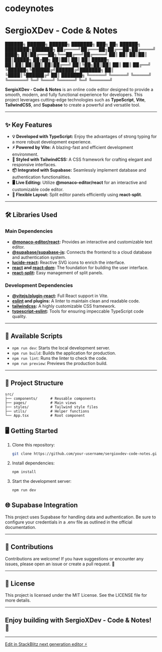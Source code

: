# codeynotes

#  SergioXDev - Code & Notes
   ██████╗ ██████╗ ██████╗ ███████╗    ███╗   ██╗ ██████╗ ████████╗███████╗
  ██╔════╝██╔═══██╗██╔══██╗██╔════╝    ████╗  ██║██╔═══██╗╚══██╔══╝██╔════╝
  ██║     ██║   ██║██║  ██║█████╗      ██╔██╗ ██║██║   ██║   ██║   █████╗  
  ██║     ██║   ██║██║  ██║██╔══╝      ██║╚██╗██║██║   ██║   ██║   ██╔══╝  
  ╚██████╗╚██████╔╝██████╔╝███████╗    ██║ ╚████║╚██████╔╝   ██║   ███████╗
   ╚═════╝ ╚═════╝ ╚═════╝ ╚══════╝    ╚═╝  ╚═══╝ ╚═════╝    ╚═╝   ╚══════╝

**SergioXDev - Code & Notes** is an online code editor designed to provide a smooth, modern, and fully functional experience for developers. This project leverages cutting-edge technologies such as **TypeScript**, **Vite**, **TailwindCSS**, and **Supabase** to create a powerful and versatile tool.

---

## ✨ Key Features

- **💡 Developed with TypeScript:** Enjoy the advantages of strong typing for a more robust development experience.
- **⚡ Powered by Vite:** A blazing-fast and efficient development environment.
- **🎨 Styled with TailwindCSS:** A CSS framework for crafting elegant and responsive interfaces.
- **📦 Integrated with Supabase:** Seamlessly implement database and authentication functionalities.
- **🖥️ Live Editing:** Utilize **@monaco-editor/react** for an interactive and customizable code editor.
- **📐 Flexible Layout:** Split editor panels efficiently using **react-split**.

---

## 🛠️ Libraries Used

### **Main Dependencies**
- **[@monaco-editor/react](https://github.com/suren-atoyan/monaco-react):** Provides an interactive and customizable text editor.
- **[@supabase/supabase-js](https://github.com/supabase/supabase-js):** Connects the frontend to a cloud database and authentication system.
- **[lucide-react](https://github.com/lucide-icons/lucide):** Reactive SVG icons to enrich the interface.
- **[react](https://reactjs.org/) and [react-dom](https://reactjs.org/):** The foundation for building the user interface.
- **[react-split](https://github.com/nathancahill/split):** Easy management of split panels.

### **Development Dependencies**
- **[@vitejs/plugin-react](https://vitejs.dev/):** Full React support in Vite.
- **[eslint](https://eslint.org/) and plugins:** A linter to maintain clean and readable code.
- **[tailwindcss](https://tailwindcss.com/):** A highly customizable CSS framework.
- **[typescript-eslint](https://typescript-eslint.io/):** Tools for ensuring impeccable TypeScript code quality.

---

## 🚀 Available Scripts

- `npm run dev`: Starts the local development server.
- `npm run build`: Builds the application for production.
- `npm run lint`: Runs the linter to check the code.
- `npm run preview`: Previews the production build.

---

## 📂 Project Structure

```plaintext
src/
├── components/      # Reusable components
├── pages/           # Main views
├── styles/          # Tailwind style files
├── utils/           # Helper functions
└── App.tsx          # Root component
```

## 🖥️ Getting Started

1. Clone this repository:
   ```bash
   git clone https://github.com/your-username/sergioxdev-code-notes.git
   ```

2. Install dependencies:
   ```bash
   npm install
   ```

3. Start the development server:
   ```bash
   npm run dev
   ```

## 🌐 Supabase Integration
This project uses Supabase for handling data and authentication. Be sure to configure your credentials in a .env file as outlined in the official documentation.

---

## 🌟 Contributions
Contributions are welcome! If you have suggestions or encounter any issues, please open an issue or create a pull request. 🙌

---

## 📝 License
This project is licensed under the MIT License. See the LICENSE file for more details.

---

## Enjoy building with SergioXDev - Code & Notes! 🚀

---
[Edit in StackBlitz next generation editor ⚡️](https://stackblitz.com/~/github.com/sergioxdev1/codeynotes)
